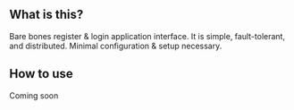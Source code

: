 ## What is this? ##

Bare bones register & login application interface.
It is simple, fault-tolerant, and distributed.
Minimal configuration & setup necessary.

## How to use ##

Coming soon
